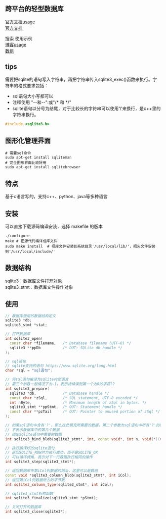 跨平台的轻型数据库
----
[官方文档usage](http://www.runoob.com/sqlite/sqlite-c-cpp.html)  
[官方文档](https://www.sqlite.org/docs.html)

搜索 使用示例  
[博客usage](http://www.cnblogs.com/5211314jackrose/p/5815935.html)  
[数组](http://blog.csdn.net/xiaoaid01/article/details/17998013)  

## tips
需要把sqlite的语句写入字符串，再把字符串传入sqlite3_exec()函数来执行。字符串的格式要求包括：
- sql语句大小写都可以
- 注释使用 "--和--":或"/* 和 */"
 - sqlite语句以分号为结尾，对于比较长的字符串可以使用‘\’来换行，是c++里的字符串换行。
```c++
#include <sqlite3.h>
```
## 图形化管理界面
```shelll
# 需要sql命令
sudo apt-get install sqliteman  
# 完全图形界面比较好用
sudo apt-get install sqlitebrowser
```
## 特点
基于c语言写的，支持c++、python、java等多种语言

## 安装
可以直接下载源码编译安装，选择 makefile 的版本
```shell
./configure
make # 把源代码编译成库文件
sudo make install  # 把库文件安装到系统目录'/usr/local/lib/'，把头文件安装到'/usr/local/include/'
```
## 数据结构
sqlite3：数据库文件打开对象  
sqlite3_stmt：数据库文件操作对象

## 使用
```c++
// 数据库使用的数据结构定义
sqlite3 *db;
sqlite3_stmt *stat;

// 打开数据库
int sqlite3_open(
  const char *filename,   /* Database filename (UTF-8) */
  sqlite3 **ppDb          /* OUT: SQLite db handle */
);

// sql语句
// sqlite支持的语句 https://www.sqlite.org/lang.html
char *sql = "sql语句"; 

// 将sql语句编译为sqlite内部语言
// 第三个参数一般情况下为-1，表示持续读到第一个为0的字符??
int sqlite3_prepare(
  sqlite3 *db,            /* Database handle */
  const char *zSql,       /* SQL statement, UTF-8 encoded */
  int nByte,              /* Maximum length of zSql in bytes. */
  sqlite3_stmt **ppStmt,  /* OUT: Statement handle */
  const char **pzTail     /* OUT: Pointer to unused portion of zSql */
);

// 如果sql语句中含有'?'，那么在此填充所需要的数据，第二个参数为sql语句中所有'?'的索引，起始值为1，
// 不表示数据库中的第几个数据
// 绑定sqlite语句中需要的数据
int sqlite3_bind_blob(sqlite3_stmt*, int, const void*, int n, void(*)(void*));

// 执行编译好的sqlite语句
// 返回SQLITE_ROW时为执行成功，而不是SQLITE_OK
// 可以循环调用，表示对下一行数据执行相同的操作
int sqlite3_step(sqlite3_stmt*);

// 返回数据库中第iCol列数据的地址，这里可以是数组
const void *sqlite3_column_blob(sqlite3_stmt*, int iCol);
// 返回第iCol列数据所占的字节数
int sqlite3_column_type(sqlite3_stmt*, int iCol);

// sqlite3_stmt析构函数
int sqlite3_finalize(sqlite3_stmt *pStmt);

// 关闭打开的数据库
int sqlite3_close(sqlite3*);
```